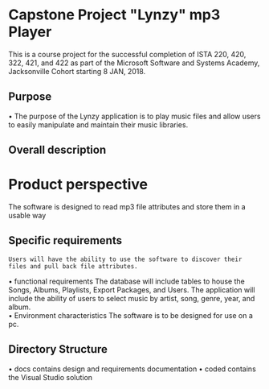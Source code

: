 # Capstone Project "Lynzy" mp3 Player
This is a course project for the successful completion of ISTA 220, 420, 322, 421, and 422 as part of the Microsoft Software and Systems Academy, Jacksonville Cohort starting 8 JAN, 2018.
## Purpose
•	The purpose of the Lynzy application is to play music files and allow users to easily manipulate and maintain their music libraries.
## Overall description
# Product perspective
   The software is designed to read mp3 file attributes and store them in a usable way
## Specific requirements
	Users will have the ability to use the software to discover their files and pull back file attributes.
•	functional requirements
		The database will include tables to house the Songs, Albums, Playlists, Export Packages, and Users.
		The application will include the ability of users to select music by artist, song, genre, year, and album.  
•	Environment characteristics
            The software is to be designed for use on a pc.
## Directory Structure
• docs contains design and requirements documentation
• coded contains the Visual Studio solution
